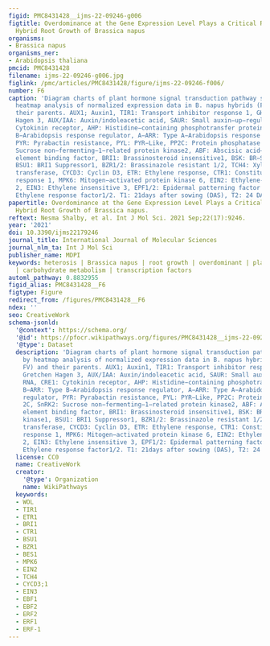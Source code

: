 ```yaml
---
figid: PMC8431428__ijms-22-09246-g006
figtitle: Overdominance at the Gene Expression Level Plays a Critical Role in the
  Hybrid Root Growth of Brassica napus
organisms:
- Brassica napus
organisms_ner:
- Arabidopsis thaliana
pmcid: PMC8431428
filename: ijms-22-09246-g006.jpg
figlink: /pmc/articles/PMC8431428/figure/ijms-22-09246-f006/
number: F6
caption: 'Diagram charts of plant hormone signal transduction pathway supported by
  heatmap analysis of normalized expression data in B. napus hybrids (FO and FV) and
  their parents. AUX1; Auxin1, TIR1: Transport inhibitor response 1, GH3: Gretchen
  Hagen 3, AUX/IAA: Auxin/indoleacetic acid, SAUR: Small auxin−up−regulated RNA, CRE1:
  Cytokinin receptor, AHP: Histidine−containing phosphotransfer protein, B−ARR: Type
  B−Arabidopsis response regulator, A−ARR: Type A−Arabidopsis response regulator,
  PYR: Pyrabactin resistance, PYL: PYR−Like, PP2C: Protein phosphatase 2C, SnRK2:
  Sucrose non−fermenting−1−related protein kinase2, ABF: Abscisic acid−responsive
  element binding factor, BRI1: Brassinosteroid insensitive1, BSK: BR−Signaling kinase1,
  BSU1: BRI1 Suppressor1, BZR1/2: Brassinazole resistant 1/2, TCH4: Xyloglucan:xyloglucosyl
  transferase, CYCD3: Cyclin D3, ETR: Ethylene response, CTR1: Constitutive triple
  response 1, MPK6: Mitogen−activated protein kinase 6, EIN2: Ethylene-insensitive
  2, EIN3: Ethylene insensitive 3, EPF1/2: Epidermal patterning factor 1/2, ERF1/2:
  Ethylene response factor1/2. T1: 21days after sowing (DAS), T2: 24 DAS.'
papertitle: Overdominance at the Gene Expression Level Plays a Critical Role in the
  Hybrid Root Growth of Brassica napus.
reftext: Nesma Shalby, et al. Int J Mol Sci. 2021 Sep;22(17):9246.
year: '2021'
doi: 10.3390/ijms22179246
journal_title: International Journal of Molecular Sciences
journal_nlm_ta: Int J Mol Sci
publisher_name: MDPI
keywords: heterosis | Brassica napus | root growth | overdominant | plant hormones
  | carbohydrate metabolism | transcription factors
automl_pathway: 0.8832955
figid_alias: PMC8431428__F6
figtype: Figure
redirect_from: /figures/PMC8431428__F6
ndex: ''
seo: CreativeWork
schema-jsonld:
  '@context': https://schema.org/
  '@id': https://pfocr.wikipathways.org/figures/PMC8431428__ijms-22-09246-g006.html
  '@type': Dataset
  description: 'Diagram charts of plant hormone signal transduction pathway supported
    by heatmap analysis of normalized expression data in B. napus hybrids (FO and
    FV) and their parents. AUX1; Auxin1, TIR1: Transport inhibitor response 1, GH3:
    Gretchen Hagen 3, AUX/IAA: Auxin/indoleacetic acid, SAUR: Small auxin−up−regulated
    RNA, CRE1: Cytokinin receptor, AHP: Histidine−containing phosphotransfer protein,
    B−ARR: Type B−Arabidopsis response regulator, A−ARR: Type A−Arabidopsis response
    regulator, PYR: Pyrabactin resistance, PYL: PYR−Like, PP2C: Protein phosphatase
    2C, SnRK2: Sucrose non−fermenting−1−related protein kinase2, ABF: Abscisic acid−responsive
    element binding factor, BRI1: Brassinosteroid insensitive1, BSK: BR−Signaling
    kinase1, BSU1: BRI1 Suppressor1, BZR1/2: Brassinazole resistant 1/2, TCH4: Xyloglucan:xyloglucosyl
    transferase, CYCD3: Cyclin D3, ETR: Ethylene response, CTR1: Constitutive triple
    response 1, MPK6: Mitogen−activated protein kinase 6, EIN2: Ethylene-insensitive
    2, EIN3: Ethylene insensitive 3, EPF1/2: Epidermal patterning factor 1/2, ERF1/2:
    Ethylene response factor1/2. T1: 21days after sowing (DAS), T2: 24 DAS.'
  license: CC0
  name: CreativeWork
  creator:
    '@type': Organization
    name: WikiPathways
  keywords:
  - WOL
  - TIR1
  - ETR1
  - BRI1
  - CTR1
  - BSU1
  - BZR1
  - BES1
  - MPK6
  - EIN2
  - TCH4
  - CYCD3;1
  - EIN3
  - EBF1
  - EBF2
  - ERF2
  - ERF1
  - ERF-1
---
```

